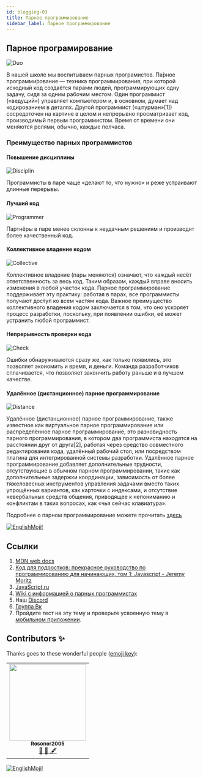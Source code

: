 ```yaml
---
id: blogging-03
title: Парное программирование
sidebar_label: Парное программирование
---
```


## Парное програмирование

![Duo](https://media.giphy.com/media/DKznWTry3u9Q4/giphy.gif)

В нашей школе мы воспитываем парных програмистов.
Па́рное программи́рование — техника программирования, при которой исходный код создаётся парами людей, программирующих одну задачу, сидя за одним рабочим местом. Один программист («ведущий») управляет компьютером и, в основном, думает над кодированием в деталях. Другой программист («штурман»[1]) сосредоточен на картине в целом и непрерывно просматривает код, производимый первым программистом. Время от времени они меняются ролями, обычно, каждые полчаса.

### Преимущество парных программистов

#### Повышение дисциплины

![Disciplin](https://media.giphy.com/media/3orifbkY8i6T0XA0Qo/giphy.gif)

Программисты в паре чаще «делают то, что нужно» и реже устраивают длинные перерывы.

#### Лучший код

![Programmer](https://media.giphy.com/media/ZVik7pBtu9dNS/giphy.gif)

Партнёры в паре менее склонны к неудачным решениям и производят более качественный код.

#### Коллективное владение кодом

![Collective](https://media.giphy.com/media/LmNwrBhejkK9EFP504/giphy.gif)

Коллективное владение (пары меняются) означает, что каждый несёт ответственность за весь код. Таким образом, каждый вправе вносить изменения в любой участок кода. Парное программирование поддерживает эту практику: работая в парах, все программисты получают доступ ко всем частям кода. Важное преимущество коллективного владения кодом заключается в том, что оно ускоряет процесс разработки, поскольку, при появлении ошибки, её может устранить любой программист.

#### Непрерывность проверки кода

![Check](https://media.giphy.com/media/Rd6sn03ncIklmprvy6/giphy.gif)

Ошибки обнаруживаются сразу же, как только появились, это позволяет экономить и время, и деньги. Команда разработчиков сплачивается, что позволяет закончить работу раньше и в лучшем качестве.

#### Удалённое (дистанционное) парное программирование

![Distance](https://media.giphy.com/media/db4Es0WhZAeRFkmB1c/giphy.gif)

Удалённое (дистанционное) парное программирование, также известное как виртуальное парное программирование или распределённое парное программирование, это разновидность парного программирования, в котором два программиста находятся на расстоянии друг от друга[2], работая через средство совместного редактирования кода, удалённый рабочий стол, или посредством плагина для интегрированной системы разработки. Удалённое парное программирование добавляет дополнительные трудности, отсутствующие в обычном парном программировании, такие как дополнительные задержки координации, зависимость от более тяжеловесных инструментов управления задачами вместо таких упрощённых вариантов, как карточки с индексами, и отсутствие невербальных средств общения, приводящее к непониманию и конфликтам в таких вопросах, как «чья сейчас клавиатура».

Подробнее о парном программирование можете прочитать [здесь](https://ru.wikipedia.org/wiki/Парное_программирование)

[![EnglishMoji!](/img/logo/NeuroCoder.png)](https://vk.com/neurocoder)

## Ссылки

1. [MDN web docs](https://developer.mozilla.org/ru/docs/Web/JavaScript/Data_structures)
2. [Код для подростков: прекрасное руководство по программированию для начинающих, том 1: Javascript - Jeremy Moritz ](https://www.amazon.com/Code-Teens-Beginners-Programming-Javascript-ebook/dp/B07FCTLVPC)
3. [JavaScript.ru](https://learn.javascript.ru/types)
4. [Wiki с информацией о парных программистах](https://ru.wikipedia.org/wiki/Парное_программирование)
5. Наш [Discord](https://discord.gg/jgRpPsDx)
6. [Группа Вк](https://vk.com/sumerianschool)
7. Пройдите тест на эту тему и проверьте усвоенную тему в [мобильном приложении](http://onelink.to/njhc95).

## Contributors ✨

Thanks goes to these wonderful people ([emoji key](https://allcontributors.org/docs/en/emoji-key)):

<table>
  <tr>
   <td align="center"><a href="https://github.com/Resoner2005"><img src="https://avatars1.githubusercontent.com/u/75675814?v=4?s=200" width="200px;" alt=""/><br /><sub><b>Resoner2005</b></sub></a><br /><a href="https://github.com/gHashTag/react-native-village/issues?q=author%3AResoner2005" title="Bug reports">🐛 🎨 🖋</a></td>
  </tr>
  
</table>

[![EnglishMoji!](/img/logo/NeuroCoder.png)](https://vk.com/neurocoder)
